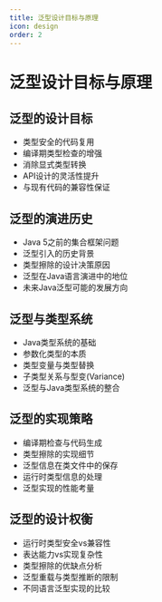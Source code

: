```yaml
---
title: 泛型设计目标与原理
icon: design
order: 2
---
```


# 泛型设计目标与原理

## 泛型的设计目标

- 类型安全的代码复用
- 编译期类型检查的增强
- 消除显式类型转换
- API设计的灵活性提升
- 与现有代码的兼容性保证

## 泛型的演进历史

- Java 5之前的集合框架问题
- 泛型引入的历史背景
- 类型擦除的设计决策原因
- 泛型在Java语言演进中的地位
- 未来Java泛型可能的发展方向

## 泛型与类型系统

- Java类型系统的基础
- 参数化类型的本质
- 类型变量与类型替换
- 子类型关系与型变(Variance)
- 泛型与Java类型系统的整合

## 泛型的实现策略

- 编译期检查与代码生成
- 类型擦除的实现细节
- 泛型信息在类文件中的保存
- 运行时类型信息的处理
- 泛型实现的性能考量

## 泛型的设计权衡

- 运行时类型安全vs兼容性
- 表达能力vs实现复杂性
- 类型擦除的优缺点分析
- 泛型重载与类型推断的限制
- 不同语言泛型实现的比较
